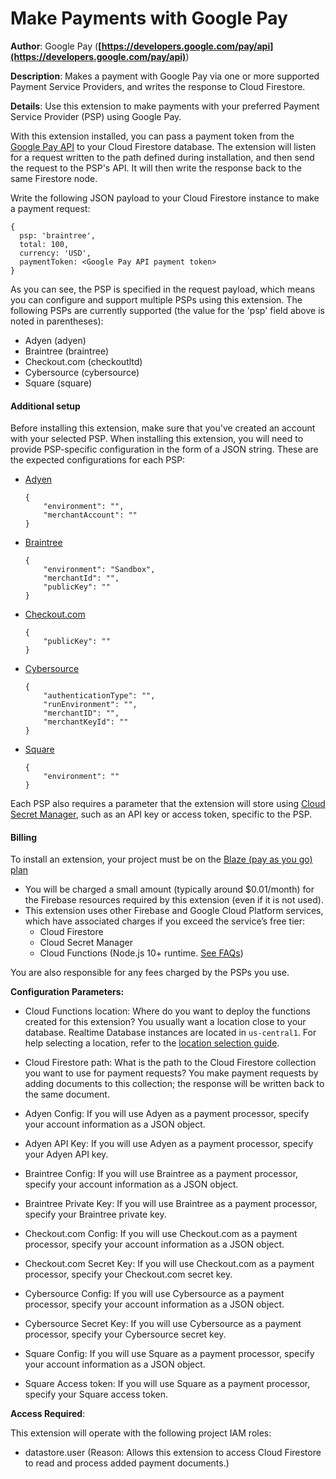 # Make Payments with Google Pay

**Author**: Google Pay (**[https://developers.google.com/pay/api](https://developers.google.com/pay/api)**)

**Description**: Makes a payment with Google Pay via one or more supported Payment Service Providers, and writes the response to Cloud Firestore.



**Details**: Use this extension to make payments with your preferred Payment Service Provider (PSP) using Google Pay.

With this extension installed, you can pass a payment token from the [Google Pay API](https://developers.google.com/pay/api) to your Cloud Firestore database. The extension will listen for a request written to the path defined during installation, and then send the request to the PSP's API. It will then write the response back to the same Firestore node.

Write the following JSON payload to your Cloud Firestore instance to make a payment request:

```
{
  psp: 'braintree',
  total: 100,
  currency: 'USD',
  paymentToken: <Google Pay API payment token>
}
```

As you can see, the PSP is specified in the request payload, which means you can configure and support multiple PSPs using this extension. The following PSPs are currently supported (the value for the 'psp' field above is noted in parentheses):

- Adyen (adyen)
- Braintree (braintree)
- Checkout.com (checkoutltd)
- Cybersource (cybersource)
- Square (square)

#### Additional setup

Before installing this extension, make sure that you've created an account with your selected PSP. When installing this extension, you will need to provide PSP-specific configuration in the form of a JSON string. These are the expected configurations for each PSP:

- [Adyen](https://docs.adyen.com/payment-methods/google-pay/api-only)

  ```
  {
      "environment": "",
      "merchantAccount": ""
  }
  ```

- [Braintree](https://developer.paypal.com/braintree/docs/guides/google-pay/overview)

  ```
  {
      "environment": "Sandbox",
      "merchantId": "",
      "publicKey": ""
  }
  ```

- [Checkout.com](https://docs.checkout.com/payments/payment-methods)

  ```
  {
      "publicKey": ""
  }
  ```

- [Cybersource](https://docs.cybersource.com/en/payments-tech-docs/googlepay.html)

  ```
  {
      "authenticationType": "",
      "runEnvironment": "",
      "merchantID": "",
      "merchantKeyId": ""
  }
  ```

- [Square](https://developer.squareup.com/docs/payment-form/add-digital-wallets/google-pay)

  ```
  {
      "environment": ""
  }
  ```

Each PSP also requires a parameter that the extension will store using [Cloud Secret Manager](https://cloud.google.com/functions/docs/configuring/secrets), such as an API key or access token, specific to the PSP.

#### Billing

To install an extension, your project must be on the [Blaze (pay as you go) plan](https://firebase.google.com/pricing)

- You will be charged a small amount (typically around $0.01/month) for the Firebase resources required by this extension (even if it is not used).
- This extension uses other Firebase and Google Cloud Platform services, which have associated charges if you exceed the service’s free tier:
  - Cloud Firestore
  - Cloud Secret Manager
  - Cloud Functions (Node.js 10+ runtime. [See FAQs](https://firebase.google.com/support/faq#extensions-pricing))

You are also responsible for any fees charged by the PSPs you use.




**Configuration Parameters:**

* Cloud Functions location: Where do you want to deploy the functions created for this extension? You usually want a location close to your database. Realtime Database instances are located in `us-central1`. For help selecting a location, refer to the [location selection guide](https://firebase.google.com/docs/functions/locations).

* Cloud Firestore path: What is the path to the Cloud Firestore collection you want to use for payment requests? You make payment requests by adding documents to this collection; the response will be written back to the same document.

* Adyen Config: If you will use Adyen as a payment processor, specify your account information as a JSON object.

* Adyen API Key: If you will use Adyen as a payment processor, specify your Adyen API key.

* Braintree Config: If you will use Braintree as a payment processor, specify your account information as a JSON object.

* Braintree Private Key: If you will use Braintree as a payment processor, specify your Braintree private key.

* Checkout.com Config: If you will use Checkout.com as a payment processor, specify your account information as a JSON object.

* Checkout.com Secret Key: If you will use Checkout.com as a payment processor, specify your Checkout.com secret key.

* Cybersource Config: If you will use Cybersource as a payment processor, specify your account information as a JSON object.

* Cybersource Secret Key: If you will use Cybersource as a payment processor, specify your Cybersource secret key.

* Square Config: If you will use Square as a payment processor, specify your account information as a JSON object.

* Square Access token: If you will use Square as a payment processor, specify your Square access token.

**Access Required**:



This extension will operate with the following project IAM roles:

* datastore.user (Reason: Allows this extension to access Cloud Firestore to read and process added payment documents.)
